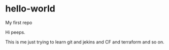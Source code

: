 # hello-world
My first repo

Hi peeps.

This is me just trying to learn git and jekins and CF and terraform and so on.
